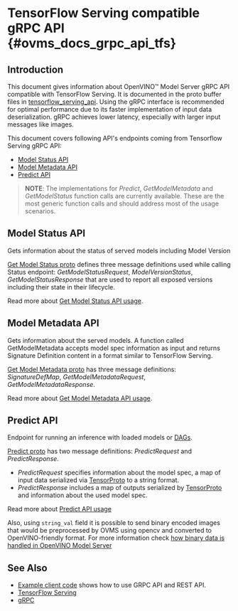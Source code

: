 # TensorFlow Serving compatible gRPC API {#ovms_docs_grpc_api_tfs}

## Introduction
This document gives information about OpenVINO&trade; Model Server gRPC API compatible with TensorFlow Serving. It is documented in the proto buffer files in [tensorflow_serving_api](https://github.com/tensorflow/serving/tree/r2.9/tensorflow_serving/apis).
Using the gRPC interface is recommended for optimal performance due to its faster implementation of input data deserialization. gRPC achieves lower latency, especially with larger input messages like images.

This document covers following API's endpoints coming from Tensorflow Serving gRPC API:
* [Model Status API](#model-status-api)
* [Model Metadata API ](#model-metadata-api)
* [Predict API](#predict-api)

> **NOTE**: The implementations for *Predict*, *GetModelMetadata* and *GetModelStatus* function calls are currently available.
These are the most generic function calls and should address most of the usage scenarios.

## Model Status API

Gets information about the status of served models including Model Version

 [Get Model Status proto](https://github.com/tensorflow/serving/blob/master/tensorflow_serving/apis/get_model_status.proto) defines three message definitions used while calling Status endpoint: *GetModelStatusRequest*, *ModelVersionStatus*, *GetModelStatusResponse* that are used to report all exposed versions including their state in their lifecycle.

 Read more about [Get Model Status API usage](https://github.com/openvinotoolkit/model_server/blob/releases/2024/1/client/python/tensorflow-serving-api/samples/README.md#model-status-api).


## Model Metadata API

Gets information about the served models. A function called GetModelMetadata accepts model spec information as input and returns Signature Definition content in a format similar to TensorFlow Serving.

[Get Model Metadata proto](https://github.com/tensorflow/serving/blob/master/tensorflow_serving/apis/get_model_metadata.proto) has three message definitions: *SignatureDefMap*, *GetModelMetadataRequest*, *GetModelMetadataResponse*.

Read more about [Get Model Metadata API usage](https://github.com/openvinotoolkit/model_server/blob/releases/2024/1/client/python/tensorflow-serving-api/samples/README.md#model-metadata-api).


## Predict API

Endpoint for running an inference with loaded models or [DAGs](./dag_scheduler.md).

[Predict proto](https://github.com/tensorflow/serving/blob/r2.9/tensorflow_serving/apis/predict.proto) has two message definitions: *PredictRequest* and  *PredictResponse*.
 * *PredictRequest* specifies information about the model spec, a map of input data serialized via
[TensorProto](https://github.com/tensorflow/tensorflow/blob/master/tensorflow/core/framework/tensor.proto) to a string format.
 * *PredictResponse* includes a map of outputs serialized by
[TensorProto](https://github.com/tensorflow/tensorflow/blob/master/tensorflow/core/framework/tensor.proto) and information about the used model spec.

Read more about [Predict API usage](https://github.com/openvinotoolkit/model_server/blob/releases/2024/1/client/python/tensorflow-serving-api/samples/README.md#predict-api)

Also, using `string_val` field it is possible to send binary encoded images that would be preprocessed by OVMS using opencv and converted to OpenVINO-friendly format. For more information check [how binary data is handled in OpenVINO Model Server](./binary_input_tfs.md)

## See Also

- [Example client code](https://github.com/openvinotoolkit/model_server/blob/releases/2024/1/client/python/tensorflow-serving-api/samples/README.md) shows how to use GRPC API and REST API.
- [TensorFlow Serving](https://github.com/tensorflow/serving)
- [gRPC](https://grpc.io/)

